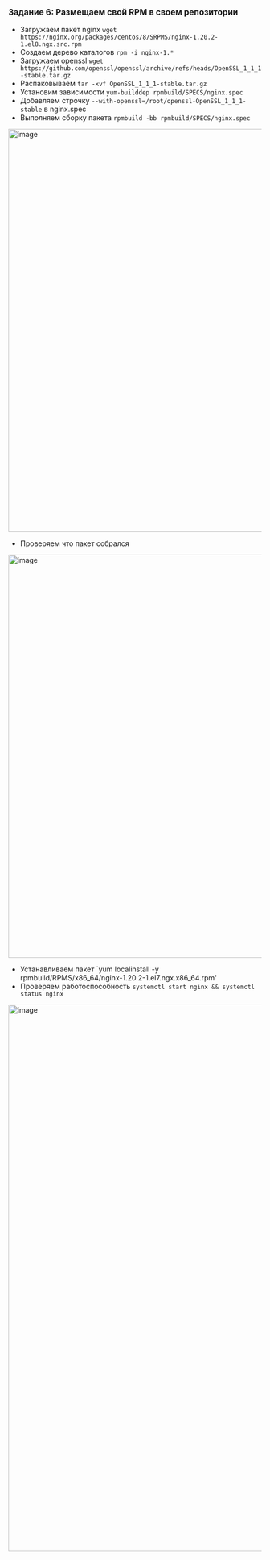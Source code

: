 ### Задание 6: Размещаем свой RPM в своем репозитории 

- Загружаем пакет nginx `wget https://nginx.org/packages/centos/8/SRPMS/nginx-1.20.2-1.el8.ngx.src.rpm`
- Создаем дерево каталогов `rpm -i nginx-1.*`
- Загружаем openssl `wget https://github.com/openssl/openssl/archive/refs/heads/OpenSSL_1_1_1-stable.tar.gz`
- Распаковываем `tar -xvf OpenSSL_1_1_1-stable.tar.gz`
- Установим зависимости `yum-builddep rpmbuild/SPECS/nginx.spec`
- Добавляем строчку `--with-openssl=/root/openssl-OpenSSL_1_1_1-stable` в nginx.spec
- Выполняем сборку пакета `rpmbuild -bb rpmbuild/SPECS/nginx.spec`
<img width="800" alt="image" src="https://github.com/Egor-Ozhmegoff/AdministratorLinux.Professional/assets/71369321/99a8526d-d716-438f-ab68-e3693a12cd4a">

- Проверяем что пакет собрался

<img width="800" alt="image" src="https://github.com/Egor-Ozhmegoff/AdministratorLinux.Professional/assets/71369321/96ce3dc7-57b1-4d90-adff-ac2f79fb7b8d">

- Устанавливаем пакет `yum localinstall -y rpmbuild/RPMS/x86_64/nginx-1.20.2-1.el7.ngx.x86_64.rpm'
- Проверяем работоспособность `systemctl start nginx && systemctl status nginx`

<img width="1085" alt="image" src="https://github.com/Egor-Ozhmegoff/AdministratorLinux.Professional/assets/71369321/4f15966f-356c-4bf4-8cc3-28d2288e2fd3">
